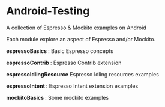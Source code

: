 # Android-Testing
A collection of Espresso & Mockito examples on Android

Each module explore an aspect of Espresso and/or Mockito.

<b> espressoBasics </b>: Basic Espresso concepts

<b> espressoContrib </b> : Espresso Contrib extension

<b> espressoIdlingResource</b> Espresso Idling resources examples

<b> espressoIntent </b> : Espresso Intent extension examples

<b> mockitoBasics </b> : Some mockito examples
